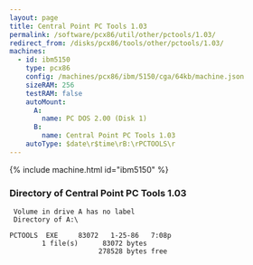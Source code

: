```yaml
---
layout: page
title: Central Point PC Tools 1.03
permalink: /software/pcx86/util/other/pctools/1.03/
redirect_from: /disks/pcx86/tools/other/pctools/1.03/
machines:
  - id: ibm5150
    type: pcx86
    config: /machines/pcx86/ibm/5150/cga/64kb/machine.json
    sizeRAM: 256
    testRAM: false
    autoMount:
      A:
        name: PC DOS 2.00 (Disk 1)
      B:
        name: Central Point PC Tools 1.03
    autoType: $date\r$time\rB:\rPCTOOLS\r
---
```


{% include machine.html id="ibm5150" %}

### Directory of Central Point PC Tools 1.03

     Volume in drive A has no label
     Directory of A:\

    PCTOOLS  EXE     83072   1-25-86   7:08p
            1 file(s)      83072 bytes
                          278528 bytes free
